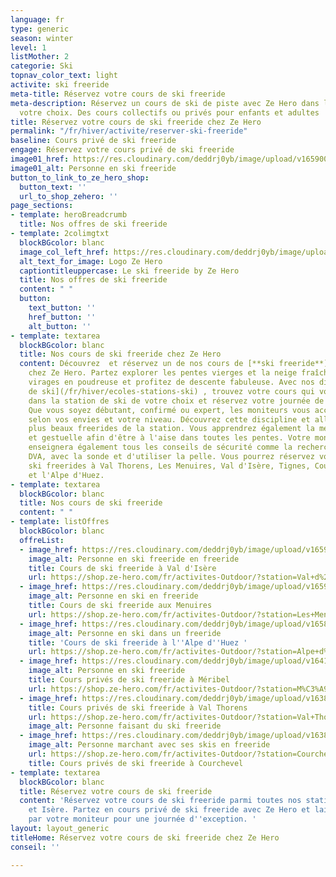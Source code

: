 ```yaml
---
language: fr
type: generic
season: winter
level: 1
listMother: 2
categorie: Ski
topnav_color_text: light
activite: ski freeride
meta-title: Réservez votre cours de ski freeride
meta-description: Réservez un cours de ski de piste avec Ze Hero dans la station de
  votre choix. Des cours collectifs ou privés pour enfants et adultes
title: Réservez votre cours de ski freeride chez Ze Hero
permalink: "/fr/hiver/activite/reserver-ski-freeride"
baseline: Cours privé de ski freeride
engage: Réservez votre cours privé de ski freeride
image01_href: https://res.cloudinary.com/deddrj0yb/image/upload/v1659001495/website/winter/A04-13-113.jpg
image01_alt: Personne en ski freeride
button_to_link_to_ze_hero_shop:
  button_text: ''
  url_to_shop_zehero: ''
page_sections:
- template: heroBreadcrumb
  title: Nos offres de ski freeride
- template: 2colimgtxt
  blockBGcolor: blanc
  image_col_left_href: https://res.cloudinary.com/deddrj0yb/image/upload/v1640094644/website/logo/Sur%20fond%20clair/logo-ze-hero-horizontal_4_a3dhvk.png
  alt_text_for_image: Logo Ze Hero
  captiontitleuppercase: Le ski freeride by Ze Hero
  title: Nos offres de ski freeride
  content: " "
  button:
    text_button: ''
    href_button: ''
    alt_button: ''
- template: textarea
  blockBGcolor: blanc
  title: Nos cours de ski freeride chez Ze Hero
  content: Découvrez  et réservez un de nos cours de [**ski freeride**](/fr/hiver/activites/ski-freeride)
    chez Ze Hero. Partez explorer les pentes vierges et la neige fraîche. Tracez vos
    virages en poudreuse et profitez de descente fabuleuse. Avec nos différentes [écoles
    de ski](/fr/hiver/ecoles-stations-ski) , trouvez votre cours qui vous convient
    dans la station de ski de votre choix et réservez votre journée de ski freeride.
    Que vous soyez débutant, confirmé ou expert, les moniteurs vous accompagneront
    selon vos envies et votre niveau. Découvrez cette discipline et aller dans les
    plus beaux freerides de la station. Vous apprendrez également la meilleure technique
    et gestuelle afin d'être à l'aise dans toutes les pentes. Votre moniteur vous
    enseignera également tous les conseils de sécurité comme la recherche avec un
    DVA, avec la sonde et d'utiliser la pelle. Vous pourrez réservez vos cours de
    ski freerides à Val Thorens, Les Menuires, Val d'Isère, Tignes, Courchevel, Méribel
    et l'Alpe d'Huez.
- template: textarea
  blockBGcolor: blanc
  title: Nos cours de ski freeride
  content: " "
- template: listOffres
  blockBGcolor: blanc
  offreList:
  - image_href: https://res.cloudinary.com/deddrj0yb/image/upload/v1659357496/website/winter/271763322_9566943013377084_2709945349720359422_n.jpg
    image_alt: Personne en ski freeride en freeride
    title: Cours de ski freeride à Val d'Isère
    url: https://shop.ze-hero.com/fr/activites-Outdoor/?station=Val+d%27Is%C3%A8re&calessonstype=Cours+priv%C3%A9&catypegenderlistsummer=all&calessonsactivitytype=Hors+piste&start-date=
  - image_href: https://res.cloudinary.com/deddrj0yb/image/upload/v1659001449/website/winter/shutterstock_1120866635.jpg
    image_alt: Personne en ski en freeride
    title: Cours de ski freeride aux Menuires
    url: https://shop.ze-hero.com/fr/activites-Outdoor/?station=Les+Menuires&calessonstype=Cours+priv%C3%A9&catypegenderlistsummer=all&calessonsactivitytype=Hors+piste&start-date=
  - image_href: https://res.cloudinary.com/deddrj0yb/image/upload/v1658839133/website/winter/164359367_7995718387166229_3029293489305122895_n.jpg
    image_alt: Personne en ski dans un freeride
    title: 'Cours de ski freeride à l''Alpe d''Huez '
    url: https://shop.ze-hero.com/fr/activites-Outdoor/?station=Alpe+d%27Huez&calessonstype=Cours+priv%C3%A9&catypegenderlistsummer=all&calessonsactivitytype=Hors+piste&start-date=
  - image_href: https://res.cloudinary.com/deddrj0yb/image/upload/v1641891585/website/winter/sophie-the-laya-yogis-Yf-EC_VWYwY-unsplash_fqd8ow.jpg
    image_alt: Personne en ski freeride
    title: Cours privés de ski freeride à Méribel
    url: https://shop.ze-hero.com/fr/activites-Outdoor/?station=M%C3%A9ribel&calessonstype=Cours+priv%C3%A9&catypegenderlistsummer=all&calessonsactivitytype=Hors+piste&start-date=
  - image_href: https://res.cloudinary.com/deddrj0yb/image/upload/v1638883534/website/winter/Ski-descente-poudreuse_jkfdf6.jpg
    title: Cours privés de ski freeride à Val Thorens
    url: https://shop.ze-hero.com/fr/activites-Outdoor/?station=Val+Thorens&calessonstype=Cours+priv%C3%A9&catypegenderlistsummer=all&calessonsactivitytype=Hors+piste&start-date=
    image_alt: Personne faisant du ski freeride
  - image_href: https://res.cloudinary.com/deddrj0yb/image/upload/v1638822772/website/winter/robson-hatsukami-morgan-P6389nx91BA-unsplash_ptpsoi.jpg
    image_alt: Personne marchant avec ses skis en freeride
    url: https://shop.ze-hero.com/fr/activites-Outdoor/?station=Courchevel&calessonstype=Cours+priv%C3%A9&catypegenderlistsummer=all&calessonsactivitytype=Hors+piste&start-date=
    title: Cours privés de ski freeride à Courchevel
- template: textarea
  blockBGcolor: blanc
  title: Réservez votre cours de ski freeride
  content: 'Réservez votre cours de ski freeride parmi toutes nos stations en Savoie
    et Isère. Partez en cours privé de ski freeride avec Ze Hero et laissez vous guider
    par votre moniteur pour une journée d''exception. '
layout: layout_generic
titleHome: Réservez votre cours de ski freeride chez Ze Hero
conseil: ''

---
```


